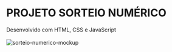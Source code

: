 # PROJETO SORTEIO NUMÉRICO
Desenvolvido com HTML, CSS e JavaScript
<br>
<br>
<img src='' alt='sorteio-numerico-mockup'>
